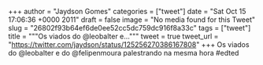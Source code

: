 
+++
author = "Jaydson Gomes"
categories = ["tweet"]
date = "Sat Oct 15 17:06:36 +0000 2011"
draft = false
image = "No media found for this Tweet"
slug = "26802f93b64ef6de0ee52cc5dc759dc916f8a33c"
tags = ["tweet"]
title = """Os viados do @leobalter e..."""
tweet = true
tweet_url = "https://twitter.com/jaydson/status/125256270386167808"
+++
Os viados do @leobalter e do @felipenmoura palestrando na mesma hora #edted
